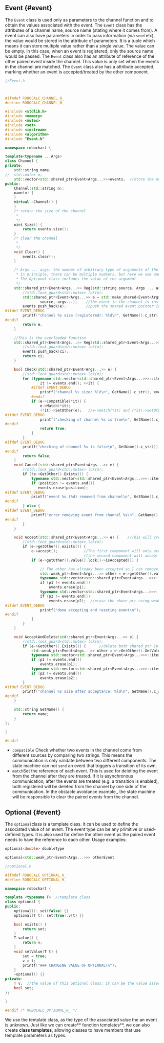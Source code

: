 ## Event {#event}

The `Event` class is used only as parameters to the channel function and to obtain the values associated with the event. The `Event` class has the attributes of a channel name, source name \(stating where it comes from\). A event can also have parameters in order to pass information \(via `send` e!x\), the value would be stored in the attribute of parameters. It is a tuple which means it can store multiple value rather than a single value. The value can be empty. In this case, when an event is registered, only the source name would be passed. The `Event` class also has an attribute of reference of the other paired event inside the channel. This value is only set when the events in the channel are matched.  The `Event` class also has a attribute accepted, marking whether an event is accepted/treated by the other component.

```cpp
//Event.h



#ifndef ROBOCALC_CHANNEL_H_
#define ROBOCALC_CHANNEL_H_

#include <stdlib.h>
#include <memory>
#include <mutex>
#include <set>
#include <iostream>
#include <algorithm>
#include "Event.h"

namespace robochart {

template<typename ...Args>
class Channel {
private:
	std::string name;
//	std::mutex m;
	std::vector<std::shared_ptr<Event<Args...>>>events;  //store the number of shared event pointer in the channel
public:
	Channel(std::string n):
	name(n) {
	}
	virtual ~Channel() {
	}
	/* return the size of the channel
	 *
	 */
	uint Size() {
		return events.size();
	}
	/* clear the channel
	 *
	 */
	void Clear() {
		events.clear();
	}

	/* Args ... args: the number of arbitrary type of arguments of the event;
	 * In principle, there can be multiple numbers, but here we use one, which is Optional.
	 * The Optional class includes the value of the argument
	 */
	std::shared_ptr<Event<Args...>> Reg(std::string source, Args ... args) {
		//std::lock_guard<std::mutex> lck(m);
		std::shared_ptr<Event<Args...>> e = std::make_shared<Event<Args...>>(name,
				source, args...);    //the event in the channel is instantiated here: call Event constructor
		events.push_back(e);         //push the shared event pointer into the channel
#ifdef EVENT_DEBUG
		printf("channel %s size (registered): %ld\n", GetName().c_str(), events.size());
#endif
		return e;
	}

	//This is the overloaded function
	std::shared_ptr<Event<Args...>> Reg(std::shared_ptr<Event<Args...>> ci) {
		//std::lock_guard<std::mutex> lck(m);
		events.push_back(ci);
		return ci;
	}

	bool Check(std::shared_ptr<Event<Args...>> e) {
		//std::lock_guard<std::mutex> lck(m);
		for (typename std::vector<std::shared_ptr<Event<Args...>>>::iterator it = events.begin();
				it != events.end(); ++it) {
			#ifdef EVENT_DEBUG
				printf("channel %s size: %ld\n", GetName().c_str(), events.size());
			#endif
			if (e->Compatible(*it)) {
				e->Match(*it);
				(*it)->SetOther(e);   //e->match(*it) and (*it)->setOther(e) will make sure the matched events will have a reference to each other
#ifdef EVENT_DEBUG
				printf("checking of channel %s is true\n", GetName().c_str());
#endif
				return true;
			}
		}
#ifdef EVENT_DEBUG
		printf("checking of channel %s is false\n", GetName().c_str());
#endif
		return false;
	}
	void Cancel(std::shared_ptr<Event<Args...>> e) {
		//std::lock_guard<std::mutex> lck(m);
		if (!e->GetOther().Exists()) {
			typename std::vector<std::shared_ptr<Event<Args...>>>::iterator position = std::find(events.begin(), events.end(), e);
			if (position != events.end())
			   events.erase(position);
#ifdef EVENT_DEBUG
			printf("event %s (%d) removed from channel\n", GetName().c_str(), e != nullptr);
#endif
		} else {
#ifdef EVENT_DEBUG
			printf("error removing event from channel %s\n", GetName().c_str());
#endif
		}
	}

	void Accept(std::shared_ptr<Event<Args...>> e) {    //This will create a temp new shared pointer which will be out of scope when the function terminates
		//std::lock_guard<std::mutex> lck(m);
		if (e->getOther().exists()) {
			e->accept();            //The first component will only accept the event (but not delete the event in the channel), because e->getOther().value().lock()->isAccepted() is false;
									//the second component will accept the event as well; but it will also delete both events in the channel, because e->getOther().value().lock()->isAccepted() becomes true.
			if (e->getOther().value().lock()->isAccepted()) {

				// The other has already been accepted so I can remove and reset both
				std::weak_ptr<Event<Args...>> other = e->getOther().value();
				typename std::vector<std::shared_ptr<Event<Args...>>>::iterator p1 = std::find(events.begin(), events.end(), e);
				if (p1 != events.end())
					events.erase(p1);
				typename std::vector<std::shared_ptr<Event<Args...>>>::iterator p2 = std::find(events.begin(), events.end(), other.lock());
			    if (p2 != events.end())
					events.erase(p2);  //erase the share_ptr using weak_ptr.lock; the weak_ptr will expire when it is out of the if scope; in this case, both the shared_point are deleted in the channel
#ifdef EVENT_DEBUG
				printf("done accepting and reseting event\n");
#endif
			}
		}
	}

	void AcceptAndDelete(std::shared_ptr<Event<Args...>> e) {
		//std::lock_guard<std::mutex> lck(m);
		if (e->GetOther().Exists()) {      //delete both shared_ptr in the channel; if check() returns true; e->getOther().exists() will return true
			std::weak_ptr<Event<Args...>> other = e->GetOther().GetValue();
			typename std::vector<std::shared_ptr<Event<Args...>>>::iterator p1 = std::find(events.begin(), events.end(), e);
			if (p1 != events.end())
				events.erase(p1);
			typename std::vector<std::shared_ptr<Event<Args...>>>::iterator p2 = std::find(events.begin(), events.end(), other.lock());
			if (p2 != events.end())
				events.erase(p2);
		}
#ifdef EVENT_DEBUG
		printf("channel %s size after acceptance: %ld\n", GetName().c_str(), events.size());
#endif
	}

	std::string GetName() {
		return name;
	}
};

}

#endif


```

* `compatible` Check whether two events in the channel come from different sources by comparing two strings. This means the communication is only validate between two different components. The state machine can not `send` an event that triggers a transition of its own. 
* `match`Set the reference of each event. This is used for deleting the event from the channel after they are treated. If it is asynchronous communication, after the events are treated \(e.g. a transition is enabled\), both registered will be deleted from the channel by one side of the communication. In the obstacle avoidance example,, the state machine will be responsible to clear the paired events from the channel.

## Optional {#event}

The `optional`class is a template class. It can be used to define the associated value of an event. The event type can be any primitive or used-defined types. It is also used for define the other event as the paired event needs to have the reference to each other. Usage examples:

```cpp
optional<double> doubleType
```

```cpp
optional<std::weak_ptr<Event<Args...>>> otherEvent
```

```cpp
//optional.h

#ifndef ROBOCALC_OPTIONAL_H_
#define ROBOCALC_OPTIONAL_H_

namespace robochart {

template <typename T>  //template class
class optional {
public:
    optional(): set(false) {}
    optional(T t): set(true),v(t) {}

    bool exists() {
        return set;
    }
    T value() {
        return v;
    }
    void setValue(T t) {
        set = true;
        v = t;
        printf("### CHANGING VALUE OF OPTIONAL\n");
    }
    ~optional() {}
private:
    T v;  //the value of this optional class; it can be the value associated with an event or otherEvent
    bool set;
};

}

#endif /* ROBOCALC_OPTIONAL_H_ */
```

We use the template class, as the type of the associated value the an event is unknown. Just like we can create** function templates**, we can also create **class templates**, allowing classes to have members that use template parameters as types.

